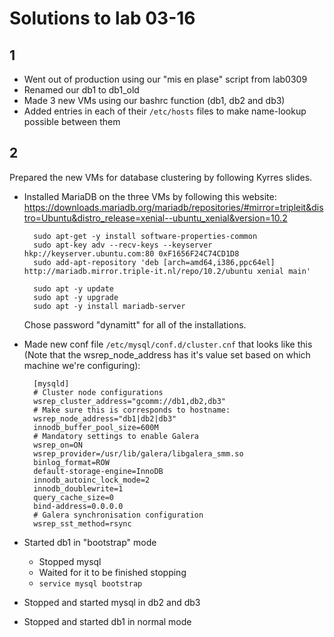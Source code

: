 # Solutions to lab 03-16

## 1

* Went out of production using our "mis en plase" script from lab0309
* Renamed our db1 to db1_old
* Made 3 new VMs using our bashrc function (db1, db2 and db3)
* Added entries in each of their `/etc/hosts` files to make name-lookup possible between them

## 2

Prepared the new VMs for database clustering by following Kyrres slides.

* Installed MariaDB on the three VMs by following this website: <https://downloads.mariadb.org/mariadb/repositories/#mirror=tripleit&distro=Ubuntu&distro_release=xenial--ubuntu_xenial&version=10.2>

        sudo apt-get -y install software-properties-common
        sudo apt-key adv --recv-keys --keyserver hkp://keyserver.ubuntu.com:80 0xF1656F24C74CD1D8
        sudo add-apt-repository 'deb [arch=amd64,i386,ppc64el] http://mariadb.mirror.triple-it.nl/repo/10.2/ubuntu xenial main'

        sudo apt -y update
        sudo apt -y upgrade
        sudo apt -y install mariadb-server

    Chose password "dynamitt" for all of the installations.

* Made new conf file `/etc/mysql/conf.d/cluster.cnf` that looks like this (Note that the  wsrep_node_address has it's value set based on which machine we're configuring):


        [mysqld]
        # Cluster node configurations
        wsrep_cluster_address="gcomm://db1,db2,db3"
        # Make sure this is corresponds to hostname:
        wsrep_node_address="db1|db2|db3"
        innodb_buffer_pool_size=600M
        # Mandatory settings to enable Galera
        wsrep_on=ON
        wsrep_provider=/usr/lib/galera/libgalera_smm.so
        binlog_format=ROW
        default-storage-engine=InnoDB
        innodb_autoinc_lock_mode=2
        innodb_doublewrite=1
        query_cache_size=0
        bind-address=0.0.0.0
        # Galera synchronisation configuration
        wsrep_sst_method=rsync

* Started db1 in "bootstrap" mode
    * Stopped mysql
    * Waited for it to be finished stopping
    * `service mysql bootstrap`
* Stopped and started mysql in db2 and db3
* Stopped and started db1 in normal mode
